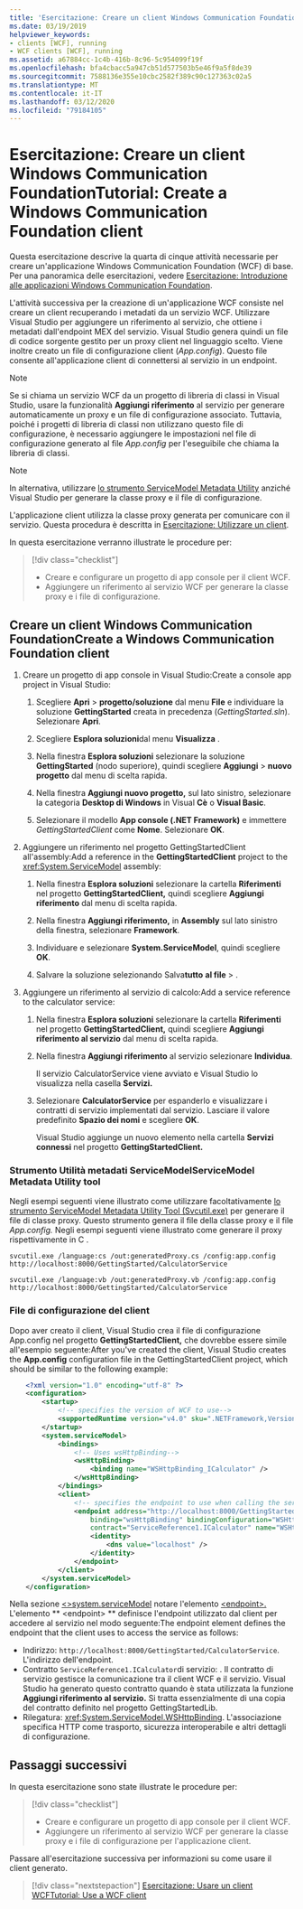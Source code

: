 ```yaml
---
title: 'Esercitazione: Creare un client Windows Communication FoundationTutorial: Create a Windows Communication Foundation client'
ms.date: 03/19/2019
helpviewer_keywords:
- clients [WCF], running
- WCF clients [WCF], running
ms.assetid: a67884cc-1c4b-416b-8c96-5c954099f19f
ms.openlocfilehash: bfa4cbacc5a947cb51d577503b5e46f9a5f8de39
ms.sourcegitcommit: 7588136e355e10cbc2582f389c90c127363c02a5
ms.translationtype: MT
ms.contentlocale: it-IT
ms.lasthandoff: 03/12/2020
ms.locfileid: "79184105"
---
```

# <a name="tutorial-create-a-windows-communication-foundation-client"></a>Esercitazione: Creare un client Windows Communication FoundationTutorial: Create a Windows Communication Foundation client

Questa esercitazione descrive la quarta di cinque attività necessarie per creare un'applicazione Windows Communication Foundation (WCF) di base. Per una panoramica delle esercitazioni, vedere [Esercitazione: Introduzione alle applicazioni Windows Communication Foundation](getting-started-tutorial.md).

L'attività successiva per la creazione di un'applicazione WCF consiste nel creare un client recuperando i metadati da un servizio WCF. Utilizzare Visual Studio per aggiungere un riferimento al servizio, che ottiene i metadati dall'endpoint MEX del servizio. Visual Studio genera quindi un file di codice sorgente gestito per un proxy client nel linguaggio scelto. Viene inoltre creato un file di configurazione client (*App.config*). Questo file consente all'applicazione client di connettersi al servizio in un endpoint.

> [!NOTE]
> Se si chiama un servizio WCF da un progetto di libreria di classi in Visual Studio, usare la funzionalità **Aggiungi riferimento** al servizio per generare automaticamente un proxy e un file di configurazione associato. Tuttavia, poiché i progetti di libreria di classi non utilizzano questo file di configurazione, è necessario aggiungere le impostazioni nel file di configurazione generato al file *App.config* per l'eseguibile che chiama la libreria di classi.

> [!NOTE]
> In alternativa, utilizzare [lo strumento ServiceModel Metadata Utility](#servicemodel-metadata-utility-tool) anziché Visual Studio per generare la classe proxy e il file di configurazione.

L'applicazione client utilizza la classe proxy generata per comunicare con il servizio. Questa procedura è descritta in [Esercitazione: Utilizzare un client](how-to-use-a-wcf-client.md).

In questa esercitazione verranno illustrate le procedure per:
> [!div class="checklist"]
>
> - Creare e configurare un progetto di app console per il client WCF.
> - Aggiungere un riferimento al servizio WCF per generare la classe proxy e i file di configurazione.

## <a name="create-a-windows-communication-foundation-client"></a>Creare un client Windows Communication FoundationCreate a Windows Communication Foundation client

1. Creare un progetto di app console in Visual Studio:Create a console app project in Visual Studio:

    1. Scegliere **Apri** > **progetto/soluzione** dal menu **File** e individuare la soluzione **GettingStarted** creata in precedenza (*GettingStarted.sln*). Selezionare **Apri**.

    2. Scegliere **Esplora soluzioni**dal menu **Visualizza** .

    3. Nella finestra **Esplora soluzioni** selezionare la soluzione **GettingStarted** (nodo superiore), quindi scegliere **Aggiungi** > **nuovo progetto** dal menu di scelta rapida.

    4. Nella finestra **Aggiungi nuovo progetto,** sul lato sinistro, selezionare la categoria **Desktop di Windows** in Visual **Cè** o **Visual Basic**.

    5. Selezionare il modello **App console (.NET Framework)** e immettere *GettingStartedClient* come **Nome**. Selezionare **OK**.

2. Aggiungere un riferimento nel progetto GettingStartedClient all'assembly:Add a reference in the **GettingStartedClient** project to the <xref:System.ServiceModel> assembly:

    1. Nella finestra **Esplora soluzioni** selezionare la cartella **Riferimenti** nel progetto **GettingStartedClient,** quindi scegliere **Aggiungi riferimento** dal menu di scelta rapida.

    2. Nella finestra **Aggiungi riferimento,** in **Assembly** sul lato sinistro della finestra, selezionare **Framework**.

    3. Individuare e selezionare **System.ServiceModel**, quindi scegliere **OK**.

    4. Salvare la soluzione selezionando Salva**tutto** **al file** > .

3. Aggiungere un riferimento al servizio di calcolo:Add a service reference to the calculator service:

   1. Nella finestra **Esplora soluzioni** selezionare la cartella **Riferimenti** nel progetto **GettingStartedClient,** quindi scegliere **Aggiungi riferimento al servizio** dal menu di scelta rapida.

   2. Nella finestra **Aggiungi riferimento** al servizio selezionare **Individua**.

      Il servizio CalculatorService viene avviato e Visual Studio lo visualizza nella casella **Servizi.**

   3. Selezionare **CalculatorService** per espanderlo e visualizzare i contratti di servizio implementati dal servizio. Lasciare il valore predefinito **Spazio dei nomi** e scegliere **OK**.

      Visual Studio aggiunge un nuovo elemento nella cartella **Servizi connessi** nel progetto **GettingStartedClient.**

### <a name="servicemodel-metadata-utility-tool"></a>Strumento Utilità metadati ServiceModelServiceModel Metadata Utility tool

Negli esempi seguenti viene illustrato come utilizzare facoltativamente [lo strumento ServiceModel Metadata Utility Tool (Svcutil.exe)](servicemodel-metadata-utility-tool-svcutil-exe.md) per generare il file di classe proxy. Questo strumento genera il file della classe proxy e il file *App.config.* Negli esempi seguenti viene illustrato come generare il proxy rispettivamente in C .

```shell
svcutil.exe /language:cs /out:generatedProxy.cs /config:app.config http://localhost:8000/GettingStarted/CalculatorService
```

```shell
svcutil.exe /language:vb /out:generatedProxy.vb /config:app.config http://localhost:8000/GettingStarted/CalculatorService
```

### <a name="client-configuration-file"></a>File di configurazione del client

Dopo aver creato il client, Visual Studio crea il file di configurazione App.config nel progetto **GettingStartedClient,** che dovrebbe essere simile all'esempio seguente:After you've created the client, Visual Studio creates the **App.config** configuration file in the GettingStartedClient project, which should be similar to the following example:

```xml
    <?xml version="1.0" encoding="utf-8" ?>
    <configuration>
        <startup>
            <!-- specifies the version of WCF to use-->
            <supportedRuntime version="v4.0" sku=".NETFramework,Version=v4.6.1" />
        </startup>
        <system.serviceModel>
            <bindings>
                <!-- Uses wsHttpBinding-->
                <wsHttpBinding>
                    <binding name="WSHttpBinding_ICalculator" />
                </wsHttpBinding>
            </bindings>
            <client>
                <!-- specifies the endpoint to use when calling the service -->
                <endpoint address="http://localhost:8000/GettingStarted/CalculatorService"
                    binding="wsHttpBinding" bindingConfiguration="WSHttpBinding_ICalculator"
                    contract="ServiceReference1.ICalculator" name="WSHttpBinding_ICalculator">
                    <identity>
                        <dns value="localhost" />
                    </identity>
                </endpoint>
            </client>
        </system.serviceModel>
    </configuration>
```

Nella sezione [ \<>system.serviceModel](../configure-apps/file-schema/wcf/system-servicemodel.md) notare l'elemento [ \<endpoint>.](../configure-apps/file-schema/wcf/endpoint-element.md) L'elemento ** &lt;endpoint&gt; ** definisce l'endpoint utilizzato dal client per accedere al servizio nel modo seguente:The endpoint element defines the endpoint that the client uses to access the service as follows:

- Indirizzo: `http://localhost:8000/GettingStarted/CalculatorService`. L'indirizzo dell'endpoint.
- Contratto `ServiceReference1.ICalculator`di servizio: . Il contratto di servizio gestisce la comunicazione tra il client WCF e il servizio. Visual Studio ha generato questo contratto quando è stata utilizzata la funzione **Aggiungi riferimento al servizio.** Si tratta essenzialmente di una copia del contratto definito nel progetto GettingStartedLib.
- Rilegatura: <xref:System.ServiceModel.WSHttpBinding>. L'associazione specifica HTTP come trasporto, sicurezza interoperabile e altri dettagli di configurazione.

## <a name="next-steps"></a>Passaggi successivi

In questa esercitazione sono state illustrate le procedure per:
> [!div class="checklist"]
>
> - Creare e configurare un progetto di app console per il client WCF.
> - Aggiungere un riferimento al servizio WCF per generare la classe proxy e i file di configurazione per l'applicazione client.

Passare all'esercitazione successiva per informazioni su come usare il client generato.

> [!div class="nextstepaction"]
> [Esercitazione: Usare un client WCFTutorial: Use a WCF client](how-to-use-a-wcf-client.md)
